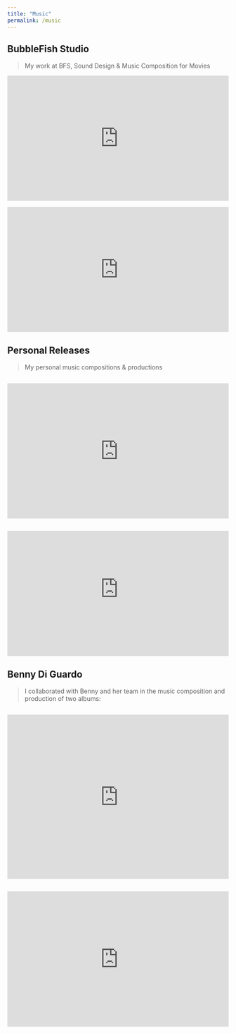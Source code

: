 ```yaml
---
title: "Music"
permalink: /music
---
```


<style>
	iframe, .widescreen_container {
		margin: 1em 0;
	}
	.widescreen_container {
		position: relative;
		padding: 56.25% 0 0 0;
	}
	.widescreen_container iframe {
		border: 0;
		margin: 0;
		position: absolute;
		top: 0; left: 0;
		width: 100%; height: 100%;
	}
</style>

## BubbleFish Studio

> My work at BFS, Sound Design & Music Composition for Movies

<div class="widescreen_container"><iframe src="https://player.vimeo.com/video/592096065?h=6a5f246a59&byline=0&portrait=0" allowfullscreen></iframe></div>

<div class="widescreen_container"><iframe src="https://player.bilibili.com/player.html?aid=403242173&bvid=BV1fV411K7jw&cid=1189122601&autoplay=0&t=0" allowfullscreen></iframe></div>


## Personal Releases

> My personal music compositions & productions

<iframe style="border: 0; width: 100%; height: 307px;" src="https://bandcamp.com/EmbeddedPlayer/album=1748497006/size=large/bgcol=ffffff/linkcol=0687f5/artwork=small/transparent=true/" seamless><a href="https://mttbernardini.bandcamp.com/album/jump-into-life">Jump into life by Matteo Bernardini</a></iframe>

<div class="widescreen_container"><iframe src="https://www.youtube-nocookie.com/embed/cROxDAULjko?si=4xgLWMSfppt01ZSE" allowfullscreen></iframe></div>


## Benny Di Guardo

> I collaborated with Benny and her team in the music composition and production of two albums:

<iframe style="border: 0; width: 100%; height: 373px;" src="https://bandcamp.com/EmbeddedPlayer/album=3338566938/size=large/bgcol=ffffff/linkcol=0687f5/artwork=small/transparent=true/" seamless><a href="https://bennydguardo.bandcamp.com/album/sweet-colored-love">Sweet Colored Love by Benny Di Guardo</a></iframe>

<iframe style="border: 0; width: 100%; height: 307px;" src="https://bandcamp.com/EmbeddedPlayer/album=2861576332/size=large/bgcol=ffffff/linkcol=0687f5/artwork=small/transparent=true/" seamless><a href="https://bennydguardo.bandcamp.com/album/i-bet-on-me-ep">I Bet On Me - EP by Benny Di Guardo</a></iframe>